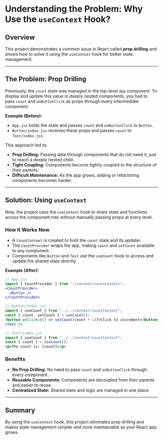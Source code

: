 # Understanding the Problem: Why Use the `useContext` Hook?

## Overview

This project demonstrates a common issue in React called **prop drilling** and shows how to solve it using the `useContext` hook for better state management.

---

## The Problem: Prop Drilling

Previously, the `count` state was managed in the top-level `App` component. To display and update this value in deeply nested components, you had to pass `count` and `onButtonClick` as props through every intermediate component.

**Example (Before):**
- `App.jsx` holds the state and passes `count` and `onButtonClick` to `Button`.
- `Button/index.jsx` receives these props and passes `count` to `Text/index.jsx`.

This approach led to:
- **Prop Drilling:** Passing data through components that do not need it, just to reach a deeply nested child.
- **Tight Coupling:** Components become tightly coupled to the structure of their parents.
- **Difficult Maintenance:** As the app grows, adding or refactoring components becomes harder.

---

## Solution: Using `useContext`

Now, the project uses the `useContext` hook to share state and functions across the component tree without manually passing props at every level.

### How It Works Now

- A `CountContext` is created to hold the `count` state and its updater.
- The `CountProvider` wraps the app, making `count` and `setCount` available to any component.
- Components like `Button` and `Text` use the `useCount` hook to access and update the shared state directly.

**Example (After):**
```jsx
// App.jsx
import { CountProvider } from "./context/countContext";
<CountProvider>
  <Button />
</CountProvider>

// Button/index.jsx
import { useCount } from "../../context/countContext";
const { count, setCount } = useCount();
<button onClick={() => setCount(count + 1)}>Click to increment</button>
<Text />

// Text/index.jsx
import { useCount } from "../../context/countContext";
const { count } = useCount();
<p>The count is: {count}</p>
```

### Benefits

- **No Prop Drilling:** No need to pass `count` and `onButtonClick` through every component.
- **Reusable Components:** Components are decoupled from their parents and easier to reuse.
- **Centralized State:** Shared state and logic are managed in one place.

---

## Summary

By using the `useContext` hook, this project eliminates prop drilling and makes state management simpler and more maintainable as your React app grows.